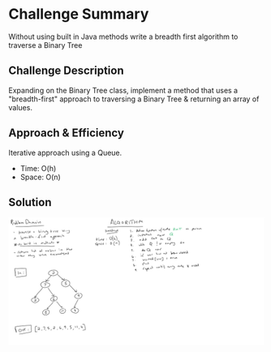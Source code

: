 # Challenge Summary
Without using built in Java methods write a breadth first algorithm to traverse
a Binary Tree

## Challenge Description
Expanding on the Binary Tree class, implement a method that uses a "breadth-first" approach
to traversing a Binary Tree & returning an array of values.

## Approach & Efficiency
Iterative approach using a Queue.

- Time: O(h)
- Space: O(n)

## Solution
![whiteboard](../../../resources/breadth-first.jpg)